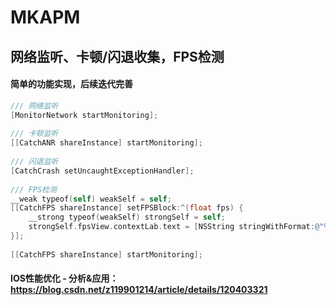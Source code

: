 # MKAPM

## 网络监听、卡顿/闪退收集，FPS检测

#### 简单的功能实现，后续迭代完善

```objective-c
/// 网络监听
[MonitorNetwork startMonitoring];
    
/// 卡顿监听
[[CatchANR shareInstance] startMonitoring];
    
/// 闪退监听
[CatchCrash setUncaughtExceptionHandler];
    
/// FPS检测
__weak typeof(self) weakSelf = self;
[[CatchFPS shareInstance] setFPSBlock:^(float fps) {
    __strong typeof(weakSelf) strongSelf = self;
    strongSelf.fpsView.contextLab.text = [NSString stringWithFormat:@"%d FPS",(int)roundf(fps)];
}];
    
[[CatchFPS shareInstance] startMonitoring];
```

#### IOS性能优化 - 分析&应用：https://blog.csdn.net/z119901214/article/details/120403321
